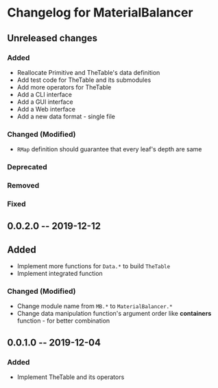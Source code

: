 Changelog for MaterialBalancer
====


## Unreleased changes

### Added
* Reallocate Primitive and TheTable's data definition
* Add test code for TheTable and its submodules
* Add more operators for TheTable
* Add a CLI interface
* Add a GUI interface
* Add a Web interface
* Add a new data format - single file

### Changed (Modified)
* `RMap` definition should guarantee that every leaf's depth are same

### Deprecated

### Removed

### Fixed


## 0.0.2.0 -- 2019-12-12

## Added
* Implement more functions for `Data.*` to build `TheTable`
* Implement integrated function

### Changed (Modified)
* Change module name from `MB.*` to `MaterialBalancer.*`
* Change data manipulation function's argument order like **containers** function - for better combination

## 0.0.1.0 -- 2019-12-04

### Added
* Implement TheTable and its operators
